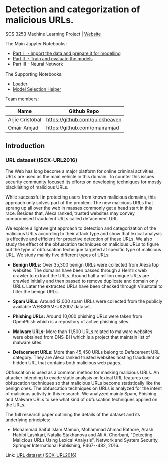 # Detection and categorization of malicious URLs.
SCS 3253 Machine Learning Project | [Website](https://quickheaven.github.io/scs-3253-machine-learning/)

The Main Jupyter Notebooks:
* [Part I&nbsp;&nbsp; - Import the data and prepare it for modelling](https://nbviewer.org/github/quickheaven/scs-3253-machine-learning/blob/977a523a096097b350ec78cfcfc7357142e0fe1e/Part_I_Import_the_data_and_prepare_it_for_modeling.ipynb)
* [Part II&nbsp; - Train and evaluate the models](https://nbviewer.org/github/quickheaven/scs-3253-machine-learning/blob/977a523a096097b350ec78cfcfc7357142e0fe1e/Part_II_Train_and_evaluate_the_model.ipynb)
* Part III - Neural Network

The Supporting Notebooks:
* [Loader](https://nbviewer.org/github/quickheaven/scs-3253-machine-learning/blob/977a523a096097b350ec78cfcfc7357142e0fe1e/loader_nb.ipynb)
* [Model Selection Helper](https://nbviewer.org/github/quickheaven/scs-3253-machine-learning/blob/977a523a096097b350ec78cfcfc7357142e0fe1e/model_selection_helper_nb.ipynb)

Team members:


| Name | Github Repo |
| --- | --- |
| Arjie Cristobal  | https://github.com/quickheaven |
| Omair Amjad | https://github.com/omairamjad |


## Introduction

### URL dataset (ISCX-URL2016)

The Web has long become a major platform for online criminal activities. URLs are used as the main vehicle in this domain. To counter this issues security community focused its efforts on developing techniques for mostly blacklisting of malicious URLs.

While successful in protecting users from known malicious domains, this approach only solves part of the problem. The new malicious URLs that sprang up all over the web in masses commonly get a head start in this race. Besides that, Alexa ranked, trusted websites may convey compromised fraudulent URLs called defacement URL.

We explore a lightweight approach to detection and categorization of the malicious URLs according to their attack type and show that lexical analysis is effective and efficient for proactive detection of these URLs. We also study the effect of the obfuscation techniques on malicious URLs to figure out the type of obfuscation technique targeted at specific type of malicious URL. We study mainly five different types of URLs:

* **Benign URLs:** Over 35,300 benign URLs were collected from Alexa top websites. The domains have been passed through a Heritrix web crawler to extract the URLs. Around half a million unique URLs are crawled initially and then passed to remove duplicate and domain only URLs. Later the extracted URLs have been checked through Virustotal to filter the benign URLs.

* **Spam URLs:** Around 12,000 spam URLs were collected from the publicly available WEBSPAM-UK2007 dataset.

* **Phishing URLs:** Around 10,000 phishing URLs were taken from OpenPhish which is a repository of active phishing sites.

* **Malware URLs:** More than 11,500 URLs related to malware websites were obtained from DNS-BH which is a project that maintain list of malware sites.

* **Defacement URLs:** More than 45,450 URLs belong to Defacement URL category. They are Alexa ranked trusted websites hosting fraudulent or hidden URL that contains both malicious web pages.

Obfuscation is used as a common method for masking malicious URLs. An attacker intending to evade static analysis on lexical URL features use obfuscation techniques so that malicious URLs become statistically like the benign ones. The obfuscation techniques on URLs is analyzed for the intent of malicious activity in this research. We analyzed mainly Spam, Phishing and Malware URLs to see what kind of obfuscation techniques applied on the URLs.

The full research paper outlining the details of the dataset and its underlying principles:

* Mohammad Saiful Islam Mamun, Mohammad Ahmad Rathore, Arash Habibi Lashkari, Natalia Stakhanova and Ali A. Ghorbani, "Detecting Malicious URLs Using Lexical Analysis", Network and System Security, Springer International Publishing, P467--482, 2016.

Link: [URL dataset (ISCX-URL2016)](https://www.unb.ca/cic/datasets/url-2016.html)


